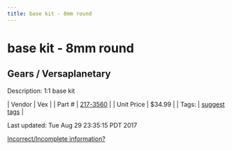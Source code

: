 ```yaml
---
title: base kit - 8mm round
---
```


# base kit - 8mm round
## Gears / Versaplanetary
Description: 	1:1 base kit 

| Vendor | Vex | 
| Part # | [217-3560](http://www.vexrobotics.com/versaplanetary.html) | 
| Unit Price | $34.99 | 
| Tags: | [suggest tags](https://docs.google.com/forms/d/e/1FAIpQLSeWyY8v3RgOty-MyWmh9U0iivNYN_molChYyS-0U-o-kOAv_g/viewform) | 

Last updated: Tue Aug 29 23:35:15 PDT 2017

 [Incorrect/Incomplete information?](https://docs.google.com/forms/d/e/1FAIpQLSeWyY8v3RgOty-MyWmh9U0iivNYN_molChYyS-0U-o-kOAv_g/viewform)